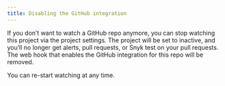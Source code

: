 ```yaml
---
title: Disabling the GitHub integration
---
```


If you don’t want to watch a GitHub repo anymore, you can stop watching this project via the project settings. The project will be set to inactive, and you’ll no longer get alerts, pull requests, or Snyk test on your pull requests. The web hook that enables the GitHub integration for this repo will be removed. 

You can re-start watching at any time. 
